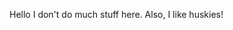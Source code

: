 Hello I don't do much stuff here. Also, I like huskies!

<!---
Ducgies/Ducgies is a ✨ special ✨ repository because its `README.md` (this file) appears on your GitHub profile.
You can click the Preview link to take a look at your changes.
--->
